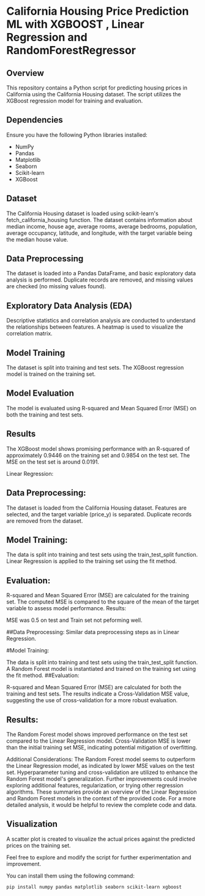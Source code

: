 # California Housing Price Prediction ML with XGBOOST , Linear Regression and  RandomForestRegressor 

## Overview
This repository contains a Python script for predicting housing prices in California using the California Housing dataset. The script utilizes the XGBoost regression model for training and evaluation.

## Dependencies
Ensure you have the following Python libraries installed:

- NumPy
- Pandas
- Matplotlib
- Seaborn
- Scikit-learn
- XGBoost

## Dataset
The California Housing dataset is loaded using scikit-learn's fetch_california_housing function. The dataset contains information about median income, house age, average rooms, average bedrooms, population, average occupancy, latitude, and longitude, with the target variable being the median house value.

## Data Preprocessing
The dataset is loaded into a Pandas DataFrame, and basic exploratory data analysis is performed. Duplicate records are removed, and missing values are checked (no missing values found).

## Exploratory Data Analysis (EDA)
Descriptive statistics and correlation analysis are conducted to understand the relationships between features. A heatmap is used to visualize the correlation matrix.

## Model Training
The dataset is split into training and test sets. The XGBoost regression model is trained on the training set.

## Model Evaluation
The model is evaluated using R-squared and Mean Squared Error (MSE) on both the training and test sets.

## Results
The XGBoost model shows promising performance with an R-squared of approximately 0.9446 on the training set and 0.9854 on the test set. The MSE on the test set is around 0.0191.

Linear Regression:
## Data Preprocessing:

The dataset is loaded from the California Housing dataset.
Features are selected, and the target variable (price_y) is separated.
Duplicate records are removed from the dataset.
## Model Training:

The data is split into training and test sets using the train_test_split function.
Linear Regression is applied to the training set using the fit method.
## Evaluation:

R-squared and Mean Squared Error (MSE) are calculated for the training set.
The computed MSE is compared to the square of the mean of the target variable to assess model performance.
Results:

MSE was 0.5 on test and Train set not peforming well. 

##Data Preprocessing:
Similar data preprocessing steps as in Linear Regression.

#Model Training:

The data is split into training and test sets using the train_test_split function.
A Random Forest model is instantiated and trained on the training set using the fit method.
##Evaluation:

R-squared and Mean Squared Error (MSE) are calculated for both the training and test sets.
The results indicate a Cross-Validation MSE value, suggesting the use of cross-validation for a more robust evaluation.
## Results:

The Random Forest model shows improved performance on the test set compared to the Linear Regression model.
Cross-Validation MSE is lower than the initial training set MSE, indicating potential mitigation of overfitting.

Additional Considerations:
The Random Forest model seems to outperform the Linear Regression model, as indicated by lower MSE values on the test set.
Hyperparameter tuning and cross-validation are utilized to enhance the Random Forest model's generalization.
Further improvements could involve exploring additional features, regularization, or trying other regression algorithms.
These summaries provide an overview of the Linear Regression and Random Forest models in the context of the provided code. For a more detailed analysis, it would be helpful to review the complete code and data.

## Visualization
A scatter plot is created to visualize the actual prices against the predicted prices on the training set.

Feel free to explore and modify the script for further experimentation and improvement.

You can install them using the following command:
```bash
pip install numpy pandas matplotlib seaborn scikit-learn xgboost



